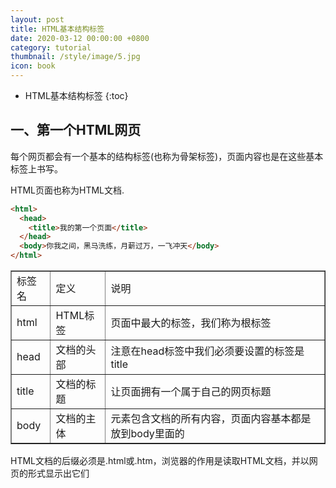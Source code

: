 ```yaml
---
layout: post
title: HTML基本结构标签
date: 2020-03-12 00:00:00 +0800
category: tutorial
thumbnail: /style/image/5.jpg
icon: book
---
```


* HTML基本结构标签
{:toc}

## 一、第一个HTML网页
每个网页都会有一个基本的结构标签(也称为骨架标签)，页面内容也是在这些基本标签上书写。  

HTML页面也称为HTML文档.  

```html
<html>
  <head>
    <title>我的第一个页面</title>
  </head>
  <body>你我之间，黑马洗练，月薪过万，一飞冲天</body>
</html>
```
<table border="1">
<tr>
<td>标签名</td>
<td>定义</td>
<td>说明</td>
</tr>
<tr>
<td>html</td>
<td>HTML标签</td>
<td>页面中最大的标签，我们称为根标签</td>
</tr>
<tr>
<td>head</td>
<td>文档的头部</td>
<td>注意在head标签中我们必须要设置的标签是title</td>
</tr>
<tr>
<td>title</td>
<td>文档的标题</td>
<td>让页面拥有一个属于自己的网页标题</td>
</tr>
<tr>
<td>body</td>
<td>文档的主体</td>
<td>元素包含文档的所有内容，页面内容基本都是放到body里面的</td>
</tr>
</table>
HTML文档的后缀必须是.html或.htm，浏览器的作用是读取HTML文档，并以网页的形式显示出它们  
